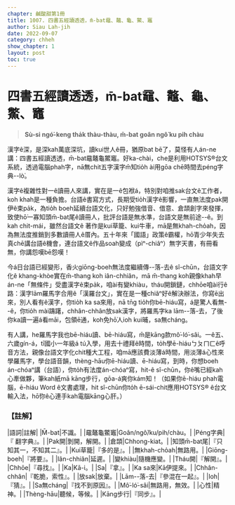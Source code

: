 ```yaml
---
chapter: 鹹酸甜第1冊
title: 1007. 四書五經讀透透，m̄-bat黿、鼇、龜、鱉、竈
author: Siau Lah-jih
date: 2022-09-07
category: chheh
show_chapter: 1
layout: post
toc: true
---
```

  



# 四書五經讀透透，m̄-bat黿、鼇、龜、鱉、竈
>**Sù-si ngó͘-keng tha̍k thàu-thàu, m̄-bat goân ngô͘ ku pih chàu**

漢字ê深，是深kah萬底深坑，讀kui世人ê冊，猶原bat bē了，莫怪有人án-ne講：四書五經讀透透，m̄-bat黿鼇龜鱉竈。好ka-chài，che是利用HOTSYS®台文系統，透過電腦phah字，nā無chit五字漢字m̄知tio̍h ài用gōa chē時間去péng字典--lò͘。

漢字ê複雜性對一ê讀冊人來講，實在是一ê包袱á，特別對咱推sak台文ê工作者，koh khah是一種負擔。台語ê書寫方式，長期受tio̍h漢字ê影響，一直無法度pak開伊ê束pa̍k，為tio̍h boeh延續台語文化，只好勉強借音、借意、倉頡創字來發揮，致使hō͘一寡知頭m̄-bat尾ê讀冊人，批評台語是無水準，台語文是無前途--ê。到kah chit-mái，雖然台語文ê 著作是kui草籠、kui牛車，mā是無khah-cho̍ah，因為無法度推銷到多數讀冊人ê厝內。五十年來「國語」政策ê霸權，hō͘青少年失去真chē講台語ê機會，連台語文ê作品soah變成（pìⁿ-chiâⁿ）無字天書，有冊看無，你講怨嘆bē怨嘆！

今á日台語已經變形，香火giōng-boeh無法度繼續傳--落-去ê sî-chūn，台語文字化ê khang-khòe實在m̄-thang koh iân-chhiân，mā m̄-thang koh親像khah早án-ne「無條件」受盡漢字ê束pa̍k，咱ài有變khiàu，tháu開鎖鏈，chhōe咱ài行ê路：漢字lām羅馬字合用ê「漢羅台文」，實在是一種chiâⁿ好ê解決辦法，你寫ē出來，別人看有ê漢字，你tio̍h ka sa來用，nā tn̄g tio̍h你bē-hiáu寫，á是驚人看無--ê，你tio̍h mài躊躇，chhân-chhân放sak漢字，將羅馬字ka lām--落-去，了後你ka讀一遍á看māi，包領ē通，koh免hō͘人ioh kui晡，sa無cháng。

有人講，he羅馬字我也bē-hiáu讀、bē-hiáu寫，m̄是kāng款mô͘-ló͘-sâi。一ê五、六歲gín-á，tī國小一年級á tú入學，用去十禮拜ê時間，to̍h學ē-hiáuㄅㄆㄇㄈê呼音方法，親像台語文字化chit種大工程，咱mā應該費淡薄á時間，用淡薄á心性來學羅馬字，學台語音韻，thèng-hāu你ē-hiáu讀、ē-hiáu寫，到時，你想boeh án-chóaⁿ講（台語），你to̍h有法度án-chóaⁿ寫，hit-ê sî-chūn，你ê嘴已經kah心牽做夥，筆kah紙mā kāng步行，gōa-á爽你kám知！（如果你ē-hiáu phah電腦，ē-hiáu Word ê文書處理，hit sî-chūn你to̍h ē-sái-chit應用HOTSYS® ê台文輸入法，hō͘你ê心連手kah電腦kāng心肝。）



### 【註解】

|語詞|註解|
|M̄-bat|不識。|
|黿鼇龜鱉竈|Goân/ngô͘/ku/pih/chàu。|
|Péng字典|『 翻字典』。|
|Pak開|剝開，解開。|
|倉頡|Chhong-kiat。|
|知頭m̄-bat尾|『只知其一，不知其二』。|
|Kui草籠|『多的是』。|
|無khah-cho̍ah|無路用。|
|Giōng-boeh|『將要』。|
|Iân-chhiân|延遲。|
|變khiàu|隨機應變。|
|Tháu開|『解開』。|
|Chhōe|『尋找』。|
|Ka|Kā-i。|
|Sa|『拿』。|
|Ka sa來|Kā伊提來。|
|Chhân-chhân|『乾脆，索性』。|
|放sak|放棄。|
|Lām--落-去|『參混在一起』。|
|Ioh|『猜』。|
|Sa無cháng|『找不到原因』。|
|Mô͘-ló͘-sâi|無路用，無效。|
|心性|精神。|
|Thèng-hāu|聽候，等候。|
|Kāng步行|『同步』。|
